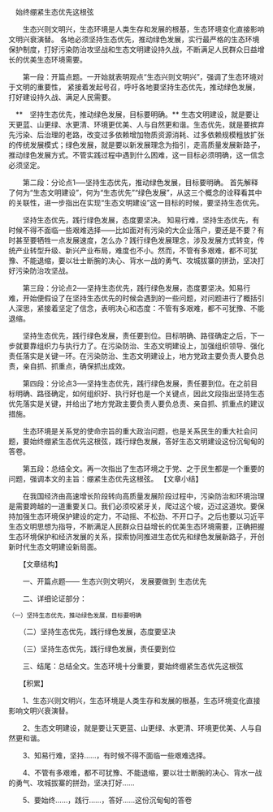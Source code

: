 　始终绷紧生态优先这根弦


　　生态兴则文明兴，生态环境是人类生存和发展的根基，生态环境变化直接影响文明兴衰演替。
各地必须坚持生态优先，推动绿色发展，实行最严格的生态环境保护制度，打好污染防治攻坚战和生态文明建设持久战，不断满足人民群众日益增长的优美生态环境需要。


　　第一段：开篇点题。一开始就表明观点“生态兴则文明兴”，强调了生态环境对于文明的重要性， 紧接着发起号召，呼吁各地要坚持生态优先，推动绿色发展， 打好建设持久战、满足人民需要。


　**　坚持生态优先，推动绿色发展，目标要明确。**
生态文明建设，就是要让天更蓝、山更绿、水更清、环境更优美、人与自然更和谐。生态优先，就是要摈弃先污染、后治理的老路，改变过多依赖增加物质资源消耗、过多依赖规模粗放扩张的传统发展模式；绿色发展，就是要以新发展理念为指引，走高质量发展新路子，推动绿色发展方式。不管实践过程中遇到什么困难，这一目标必须明确，这一信念必须坚定。


　　第二段：分论点1──坚持生态优先，推动绿色发展，目标要明确。
首先解释了何为“生态文明建设”，何为“生态优先”“绿色发展”，从这三个概念的诠释看其中的关联性，进一步指出在实现“生态文明建设”这一目标的时候，要坚持生态优先。


　　坚持生态优先，践行绿色发展，态度要坚决。
知易行难，坚持生态优先，有时候不得不面临一些艰难选择——比如面对有污染的大企业落户，要还是不要？有时甚至要牺牲一点发展速度，怎么办？践行绿色发展理念，涉及发展方式转变，传统产业转型升级、新兴产业布局，难度也不小。然而，不管有多艰难，都不可犹豫、不能退缩，要以壮士断腕的决心、背水一战的勇气、攻城拔寨的拼劲，坚决打好污染防治攻坚战。


　　第三段：分论点2──坚持生态优先，践行绿色发展，态度要坚决。知易行难，开始便假设了在坚持生态优先的时候会遇到的一些问题，对问题进行了概括引人深思，紧接着坚定了信念，表明决心和态度：不管有多艰难，都不可犹豫、不能退缩。


　　坚持生态优先，践行绿色发展，责任要到位。目标明确、路径确定之后，下一步就要靠组织力与执行力了。在污染防治、生态文明建设上，加强组织领导、强化责任落实是关键一环。在污染防治、生态文明建设上，地方党政主要负责人要负总责，亲自抓、抓重点，确保抓出成效。


　　第四段：分论点3──坚持生态优先，践行绿色发展，责任要到位。在之前目标明确、路径确定，如何组织好、执行好也是一个关键点，因此文段指出坚持生态优先落实是关键，并给出了地方党政主要负责人要负总责、亲自抓、抓重点的建议措施。


　　生态环境是关系党的使命宗旨的重大政治问题，也是关系民生的重大社会问题，要始终绷紧生态优先这根弦，践行绿色发展，答好生态文明建设这份沉甸甸的答卷。


　　第五段：总结全文。再一次指出了生态环境之于党、之于民生都是一个重要的问题，强调本文的主旨：绷紧生态优先这根弦。
【文章小结】

　　在我国经济由高速增长阶段转向高质量发展阶段过程中，污染防治和环境治理是需要跨越的一道重要关口。我们必须咬紧牙关，爬过这个坡，迈过这道坎。要保持加强生态环境保护建设的定力，不动摇、不松劲、不开口子。之后也要以习近平生态文明思想为指导，不断满足人民群众日益增长的优美生态环境需要，正确把握生态环境保护和经济发展的关系，探索协同推进生态优先和绿色发展新路子，开创新时代生态文明建设新局面。

 

　　【文章结构】

　　一、开篇点题—— 
    生态兴则文明兴， 发展要做到 生态优先

　　二、详细论证部分：

    （一）坚持生态优先，推动绿色发展，目标要明确

　　（二）坚持生态优先，践行绿色发展，态度要坚决

　　（三）坚持生态优先，践行绿色发展，责任要到位

　　三、结尾：总结全文。生态环境十分重要，要始终绷紧生态优先这根弦

 

　　【积累】

　　1、生态兴则文明兴，生态环境是人类生存和发展的根基，生态环境变化直接影响文明兴衰演替。

　　2、生态文明建设，就是要让天更蓝、山更绿、水更清、环境更优美、人与自然更和谐。

　　3、知易行难，坚持……，有时候不得不面临一些艰难选择。

　　4、不管有多艰难，都不可犹豫、不能退缩，要以壮士断腕的决心、背水一战的勇气、攻城拔寨的拼劲，坚决打好……

　　5、要始终……，践行……，答好……这份沉甸甸的答卷